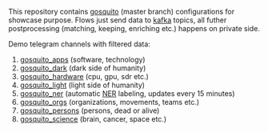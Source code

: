 This repository contains [gosquito](https://github.com/livelace/gosquito) (master branch) configurations for showcase purpose.
Flows just send data to [kafka](https://kafka.apache.org/intro) topics, all futher postprocessing (matching, keeping, enriching etc.) happens on private side.

Demo telegram channels with filtered data:

1. [gosquito_apps](https://t.me/gosquito_apps) (software, technology)
2. [gosquito_dark](https://t.me/gosquito_dark) (dark side of humanity)
3. [gosquito_hardware](https://t.me/gosquito_hardware) (cpu, gpu, sdr etc.)
4. [gosquito_light](https://t.me/gosquito_light) (light side of humanity)
5. [gosquito_ner](https://t.me/gosquito_ner) (automatic [NER](https://en.wikipedia.org/wiki/Named-entity_recognition) labeling, updates every 15 minutes) 
6. [gosquito_orgs](https://t.me/gosquito_orgs) (organizations, movements, teams etc.) 
7. [gosquito_persons](https://t.me/gosquito_persons) (persons, dead or alive) 
8. [gosquito_science](https://t.me/gosquito_science) (brain, cancer, space etc.)
